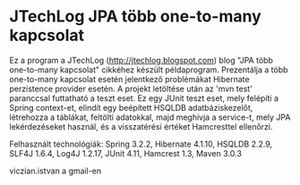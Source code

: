 ﻿JTechLog JPA több one-to-many kapcsolat
=======================================

Ez a program a JTechLog (<http://jtechlog.blogspot.com>) blog "JPA több one-to-many kapcsolat" cikkéhez készült példaprogram. 
Prezentálja a több one-to-many kapcsolat esetén jelentkező problémákat Hibernate perzistence provider esetén.
A projekt letöltése után az 'mvn test' paranccsal futtatható a teszt eset. Ez egy JUnit teszt eset, mely felépíti a Spring context-et, 
elindít egy beépített HSQLDB adatbáziskezelőt, létrehozza a táblákat, feltölti adatokkal, majd meghívja a service-t, mely JPA 
lekérdezéseket használ, és a visszatérési értéket Hamcresttel ellenőrzi.

Felhasznált technológiák: Spring 3.2.2, Hibernate 4.1.10, HSQLDB 2.2.9, SLF4J 1.6.4, Log4J 1.2.17, JUnit 4.11, Hamcrest 1.3, 
Maven 3.0.3

viczian.istvan a gmail-en